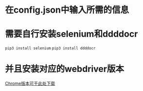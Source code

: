 # 在config.json中输入所需的信息
# 需要自行安装selenium和ddddocr
`pip3 install selenium`
`pip3 install ddddocr`
# 并且安装对应的webdriver版本
[Chrome版本可于此处下载](https://chromedriver.chromium.org/downloads)
